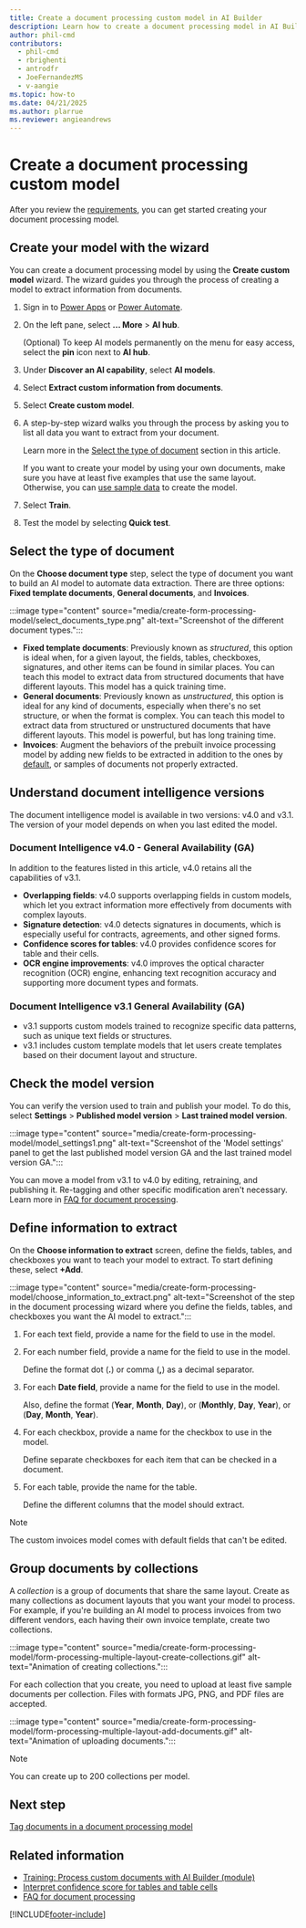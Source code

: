 ```yaml
---
title: Create a document processing custom model in AI Builder
description: Learn how to create a document processing model in AI Builder.
author: phil-cmd
contributors:
  - phil-cmd
  - rbrighenti
  - antrodfr
  - JoeFernandezMS
  - v-aangie
ms.topic: how-to
ms.date: 04/21/2025
ms.author: plarrue
ms.reviewer: angieandrews
---
```


# Create a document processing custom model

After you review the [requirements](form-processing-model-requirements.md), you can get started creating your document processing model.

## Create your model with the wizard

You can create a document processing model by using the **Create custom model** wizard. The wizard guides you through the process of creating a model to extract information from documents.

1. Sign in to [Power Apps](https://make.powerapps.com/) or [Power Automate](https://make.powerautomate.com).
1. On the left pane, select **... More** > **AI hub**.

    (Optional) To keep AI models permanently on the menu for easy access, select the **pin** icon next to **AI hub**.

1. Under **Discover an AI capability**, select **AI models**.
1. Select **Extract custom information from documents**.
1. Select **Create custom model**.
1. A step-by-step wizard walks you through the process by asking you to list all data you want to extract from your document.

    Learn more in the [Select the type of document](#select-the-type-of-document) section in this article.

    If you want to create your model by using your own documents, make sure you have at least five examples that use the same layout. Otherwise, you can [use sample data](form-processing-sample-data.md) to create the model.
1. Select **Train**.
1. Test the model by selecting **Quick test**.

## Select the type of document

On the **Choose document type** step, select the type of document you want to build an AI model to automate data extraction. There are three options: **Fixed template documents**, **General documents**, and **Invoices**.

:::image type="content" source="media/create-form-processing-model/select_documents_type.png" alt-text="Screenshot of the different document types.":::

- **Fixed template documents**: Previously known as *structured*, this option is ideal when, for a given layout, the fields, tables, checkboxes, signatures, and other items can be found in similar places. You can teach this model to extract data from structured documents that have different layouts. This model has a quick training time.
- **General documents**: Previously known as *unstructured*, this option is ideal for any kind of documents, especially when there's no set structure, or when the format is complex. You can teach this model to extract data from structured or unstructured documents that have different layouts. This model is powerful, but has long training time.
- **Invoices**: Augment the behaviors of the prebuilt invoice processing model by adding new fields to be extracted in addition to the ones by [default](prebuilt-invoice-processing.md#model-output), or samples of documents not properly extracted.

## Understand document intelligence versions

The document intelligence model is available in two versions: v4.0 and v3.1. The version of your model depends on when you last edited the model.

### Document Intelligence v4.0 - General Availability (GA)

In addition to the features listed in this article, v4.0 retains all the capabilities of v3.1.

- **Overlapping fields**: v4.0 supports overlapping fields in custom models, which let you extract information more effectively from documents with complex layouts.
- **Signature detection**: v4.0 detects signatures in documents, which is especially useful for contracts, agreements, and other signed forms.
- **Confidence scores for tables**: v4.0 provides confidence scores for table and their cells.
- **OCR engine improvements**: v4.0 improves the optical character recognition (OCR) engine, enhancing text recognition accuracy and supporting more document types and formats.

### Document Intelligence v3.1 General Availability (GA)

- v3.1 supports custom models trained to recognize specific data patterns, such as unique text fields or structures.
- v3.1 includes custom template models that let users create templates based on their document layout and structure.

## Check the model version

You can verify the version used to train and publish your model. To do this, select **Settings** > **Published model version** > **Last trained model version**.

:::image type="content" source="media/create-form-processing-model/model_settings1.png" alt-text="Screenshot of the 'Model settings' panel to get the last published model version GA and the last trained model version GA.":::

You can move a model from v3.1 to v4.0 by editing, retraining, and publishing it. Re-tagging and other specific modification aren't necessary. Learn more in [FAQ for document processing](form-processing-faq.md).

## Define information to extract

On the **Choose information to extract** screen, define the fields, tables, and checkboxes you want to teach your model to extract. To start defining these, select **+Add**.

:::image type="content" source="media/create-form-processing-model/choose_information_to_extract.png" alt-text="Screenshot of the step in the document processing wizard where you define the fields, tables, and checkboxes you want the AI model to extract.":::

1. For each text field, provide a name for the field to use in the model.
1. For each number field, provide a name for the field to use in the model.

    Define the format dot (**.**) or comma (**,**) as a decimal separator.

1. For each **Date field**, provide a name for the field to use in the model.

    Also, define the format (**Year**, **Month**, **Day**), or (**Monthly**, **Day**, **Year**), or (**Day**, **Month**, **Year**).

1. For each checkbox, provide a name for the checkbox to use in the model.

    Define separate checkboxes for each item that can be checked in a document.

1. For each table, provide the name for the table.

    Define the different columns that the model should extract.

 > [!NOTE]
 > The custom invoices model comes with default fields that can't be edited.

## Group documents by collections

A *collection* is a group of documents that share the same layout. Create as many collections as document layouts that you want your model to process. For example, if you're building an AI model to process invoices from two different vendors, each having their own invoice template, create two collections.

:::image type="content" source="media/create-form-processing-model/form-processing-multiple-layout-create-collections.gif" alt-text="Animation of creating collections.":::

For each collection that you create, you need to upload at least five sample documents per collection. Files with formats JPG, PNG, and PDF files are accepted.

:::image type="content" source="media/create-form-processing-model/form-processing-multiple-layout-add-documents.gif" alt-text="Animation of uploading documents.":::

 > [!NOTE]
 > You can create up to 200 collections per model.

## Next step

[Tag documents in a document processing model](tag-form-processing-model.md)

## Related information

- [Training: Process custom documents with AI Builder (module)](/training/modules/get-started-with-form-processing/)
- [Interpret confidence score for tables and table cells](interpret-confidence-score.md)
- [FAQ for document processing](form-processing-faq.md)

[!INCLUDE[footer-include](includes/footer-banner.md)]
